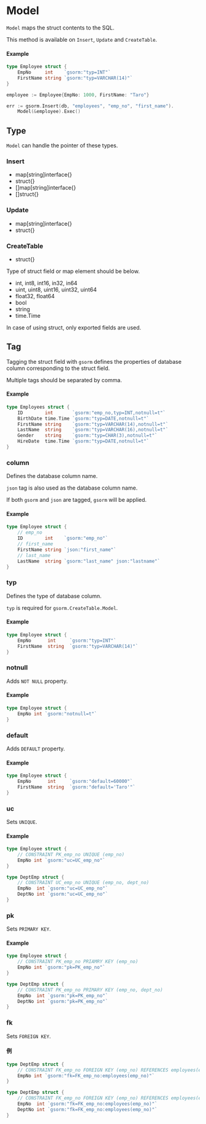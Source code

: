 # Model
`Model` maps the struct contents to the SQL.

This method is available on `Insert`, `Update` and `CreateTable`.

#### Example
```go
type Employee struct {
    EmpNo     int    `gsorm:"typ=INT"`
    FirstName string `gsorm:"typ=VARCHAR(14)"`
}

employee := Employee{EmpNo: 1000, FirstName: "Taro"}

err := gsorm.Insert(db, "employees", "emp_no", "first_name").
    Model(&employee).Exec()
```


## Type
`Model` can handle the pointer of these types.

### Insert
- map[string]interface{}
- struct{}
- []map[string]interface{}
- []struct{}

### Update
- map[string]interface{}
- struct{}

### CreateTable
- struct{}

Type of struct field or map element should be below.

- int, int8, int16, in32, in64
- uint, uint8, uint16, uint32, uint64
- float32, float64
- bool
- string
- time.Time

In case of using struct, only exported fields are used.


## Tag
Tagging the struct field with `gsorm` defines the properties of database column corresponding to the struct field.

Multiple tags should be separated by comma.

#### Example
```go
type Employees struct {
    ID        int       `gsorm:"emp_no,typ=INT,notnull=t"`
    BirthDate time.Time `gsorm:"typ=DATE,notnull=t"`
    FirstName string    `gsorm:"typ=VARCHAR(14),notnull=t"`
    LastName  string    `gsorm:"typ=VARCHAR(16),notnull=t"`
    Gender    string    `gsorm:"typ=CHAR(3),notnull=t"`
    HireDate  time.Time `gsorm:"typ=DATE,notnull=t"`
}
```


### column
Defines the database column name.

`json` tag is also used as the database column name.

If both `gsorm` and `json` are tagged, `gsorm` will be applied.

#### Example
```go
type Employee struct {
    // emp_no
    ID        int    `gsorm:"emp_no"`
    // first_name
    FirstName string `json:"first_name"`
    // last_name
    LastName  string `gsorm:"last_name" json:"lastname"`
}
```


### typ
Defines the type of database column.

`typ` is required for `gsorm.CreateTable.Model`.

#### Example
```go
type Employee struct {
    EmpNo      int     `gsorm:"typ=INT"`
    FirstName  string  `gsorm:"typ=VARCHAR(14)"`
}
```


### notnull
Adds `NOT NULL` property.

#### Example
```go
type Employee struct {
    EmpNo int `gsorm:"notnull=t"`
}
```


### default
Adds `DEFAULT` property.

#### Example
```go
type Employee struct {
    EmpNo      int     `gsorm:"default=60000"`
    FirstName  string  `gsorm:"default='Taro'"`
}
```


### uc
Sets `UNIQUE`.

#### Example
```go
type Employee struct {
    // CONSTRAINT PK_emp_no UNIQUE (emp_no)
    EmpNo int `gsorm:"uc=UC_emp_no"`
}

type DeptEmp struct {
    // CONSTRAINT UC_emp_no UNIQUE (emp_no, dept_no)
    EmpNo  int `gsorm:"uc=UC_emp_no"`
    DeptNo int `gsorm:"uc=UC_emp_no"`
}
```


### pk
Sets `PRIMARY KEY`.

#### Example
```go
type Employee struct {
    // CONSTRAINT PK_emp_no PRIAMRY KEY (emp_no)
    EmpNo int `gsorm:"pk=PK_emp_no"`
}

type DeptEmp struct {
    // CONSTRAINT PK_emp_no PRIMARY KEY (emp_no, dept_no)
    EmpNo  int `gsorm:"pk=PK_emp_no"`
    DeptNo int `gsorm:"pk=PK_emp_no"`
}
```


### fk
Sets `FOREIGN KEY`.

#### 例
```go
type DeptEmp struct {
    // CONSTRAINT FK_emp_no FOREIGN KEY (emp_no) REFERENCES employees(emp_no)
    EmpNo int `gsorm:"fk=FK_emp_no:employees(emp_no)"`
}

type DeptEmp struct {
    // CONSTRAINT FK_emp_no FOREIGN KEY (emp_no) REFERENCES employees(emp_no, dept_no)
    EmpNo  int `gsorm:"fk=FK_emp_no:employees(emp_no)"`
    DeptNo int `gsorm:"fk=FK_emp_no:employees(emp_no)"`
}
```
